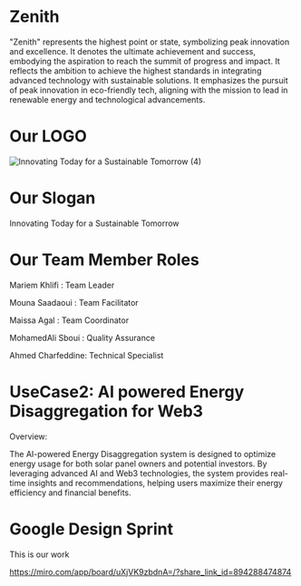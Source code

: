 # Zenith

"Zenith" represents the highest point or state, symbolizing peak innovation and excellence. It denotes the ultimate achievement and success, embodying the aspiration to reach the summit of progress and impact.
It reflects the ambition to achieve the highest standards in integrating advanced technology with sustainable solutions. It emphasizes the pursuit of peak innovation in eco-friendly tech, aligning with the mission to lead in renewable energy and technological advancements.

# Our LOGO
![Innovating Today for a Sustainable Tomorrow (4)](https://github.com/Zenith-hackathon/Zenith/assets/92894164/251e042f-7772-4fa2-9881-95372275a8ef)


# Our Slogan 
Innovating Today for a Sustainable Tomorrow

# Our Team Member Roles
Mariem Khlifi : Team Leader

Mouna Saadaoui : Team Facilitator

Maissa Agal : Team Coordinator

MohamedAli Sboui : Quality Assurance

Ahmed Charfeddine: Technical Specialist

# UseCase2: AI powered Energy Disaggregation for Web3
Overview:

The AI-powered Energy Disaggregation system is designed to optimize energy usage for both solar panel owners and potential investors. By leveraging advanced AI and Web3 technologies, the system provides real-time insights and recommendations, helping users maximize their energy efficiency and financial benefits.

# Google Design Sprint 
This is our work 

https://miro.com/app/board/uXjVK9zbdnA=/?share_link_id=894288474874

